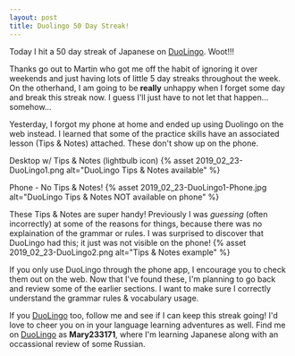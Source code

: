 ```yaml
---
layout: post
title: Duolingo 50 Day Streak!
---
```


Today I hit a 50 day streak of Japanese on [DuoLingo](https://www.duolingo.com/). Woot!!!

Thanks go out to Martin who got me off the habit of ignoring it over weekends and just having lots of little 5 day streaks throughout the week. On the otherhand, I am going to be __really__ unhappy when I forget some day and break this streak now. I guess I'll just have to not let that happen... somehow...

Yesterday, I forgot my phone at home and ended up using Duolingo on the web instead. I learned that some of the practice skills have an associated lesson (Tips & Notes) attached. These don't show up on the phone.

Desktop w/ Tips & Notes (lightbulb icon)
{% asset 2019_02_23-DuoLingo1.png alt="DuoLingo Tips & Notes available" %}

Phone - No Tips & Notes!
{% asset 2019_02_23-DuoLingo1-Phone.jpg alt="DuoLingo Tips & Notes NOT available on phone" %}

These Tips & Notes are super handy! Previously I was *guessing* (often incorrectly) at some of the reasons for things, because there was no explaination of the grammar or rules. I was surprised to discover that DuoLingo had this; it just was not visible on the phone!
{% asset 2019_02_23-DuoLingo2.png alt="Tips & Notes example" %}

If you only use DuoLingo through the phone app, I encourage you to check them out on the web. Now that I've found these, I'm planning to go back and review some of the earlier sections. I want to make sure I correctly understand the grammar rules & vocabulary usage. 

If you [DuoLingo](https://www.duolingo.com/) too, follow me and see if I can keep this streak going! I'd love to cheer you on in your language learning adventures as well. Find me on [DuoLingo](https://www.duolingo.com/) as __Mary233171__, where I'm learning Japanese along with an occassional review of some Russian.

